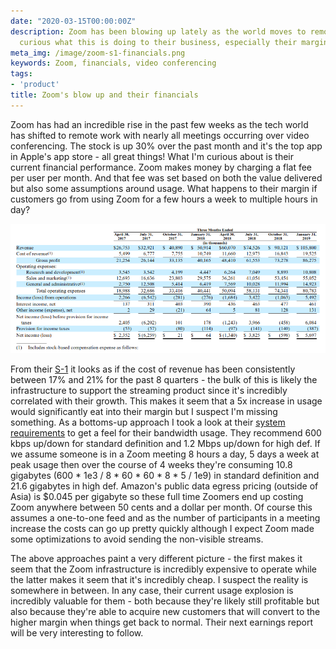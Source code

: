 ```yaml
---
date: "2020-03-15T00:00:00Z"
description: Zoom has been blowing up lately as the world moves to remote work. I'm
  curious what this is doing to their business, especially their margin.
meta_img: /image/zoom-s1-financials.png
keywords: Zoom, financials, video conferencing
tags:
- 'product'
title: Zoom's blow up and their financials
---
```


Zoom has had an incredible rise in the past few weeks as the tech world has shifted to remote work with nearly all meetings occurring over video conferencing. The stock is up 30% over the past month and it's the top app in Apple's app store - all great things! What I'm curious about is their current financial performance. Zoom makes money by charging a flat fee per user per month. And that fee was set based on both the value delivered but also some assumptions around usage. What happens to their margin if customers go from using Zoom for a few hours a week to multiple hours in day?

<img src="/image/zoom-s1-financials.png" alt="Zoom's S-1" data-width="848" data-height="349" data-layout="responsive" />

From their [S-1](https://www.sec.gov/Archives/edgar/data/1585521/000119312519083351/d642624ds1.htm) it looks as if the cost of revenue has been consistently between 17% and 21% for the past 8 quarters - the bulk of this is likely the infrastructure to support the streaming product since it's incredibly correlated with their growth. This makes it seem that a 5x increase in usage would significantly eat into their margin but I suspect I'm missing something. As a bottoms-up approach I took a look at their [system requirements](https://support.zoom.us/hc/en-us/articles/201362023-System-Requirements-for-PC-Mac-and-Linux) to get a feel for their bandwidth usage. They recommend 600 kbps up/down for standard definition and 1.2 Mbps up/down for high def. If we assume someone is in a Zoom meeting 8 hours a day, 5 days a week at peak usage then over the course of 4 weeks they're consuming 10.8 gigabytes (600 * 1e3 / 8 * 60 * 60 * 8 * 5 / 1e9) in standard definition and 21.6 gigabytes in high def. Amazon's public data egress pricing (outside of Asia) is $0.045 per gigabyte so these full time Zoomers end up costing Zoom anywhere between 50 cents and a dollar per month. Of course this assumes a one-to-one feed and as the number of participants in a meeting increase the costs can go up pretty quickly although I expect Zoom made some optimizations to avoid sending the non-visible streams.

The above approaches paint a very different picture - the first makes it seem that the Zoom infrastructure is incredibly expensive to operate while the latter makes it seem that it's incredibly cheap. I suspect the reality is somewhere in between. In any case, their current usage explosion is  incredibly valuable for them - both because they're likely still profitable but also because they're able to acquire new customers that will convert to the higher margin when things get back to normal. Their next earnings report will be very interesting to follow.

